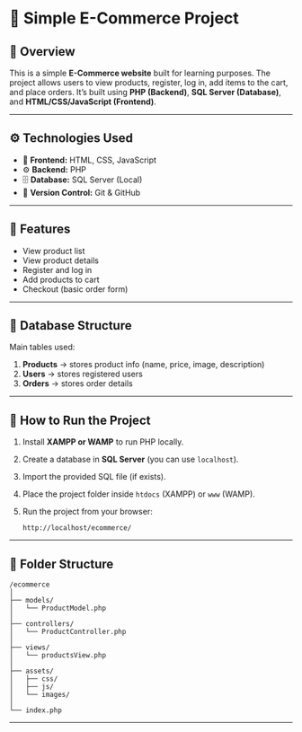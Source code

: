 # 🛒 Simple E-Commerce Project

## 📖 Overview

This is a simple **E-Commerce website** built for learning purposes.
The project allows users to view products, register, log in, add items to the cart, and place orders.
It’s built using **PHP (Backend)**, **SQL Server (Database)**, and **HTML/CSS/JavaScript (Frontend)**.

---

## ⚙️ Technologies Used

* 🧩 **Frontend:** HTML, CSS, JavaScript
* ⚙️ **Backend:** PHP
* 🗄️ **Database:** SQL Server (Local)
* 🔄 **Version Control:** Git & GitHub

---

## 🧠 Features

* View product list
* View product details
* Register and log in
* Add products to cart
* Checkout (basic order form)

---

## 🧱 Database Structure

Main tables used:

1. **Products** → stores product info (name, price, image, description)
2. **Users** → stores registered users
3. **Orders** → stores order details

---

## 🚀 How to Run the Project

1. Install **XAMPP or WAMP** to run PHP locally.
2. Create a database in **SQL Server** (you can use `localhost`).
3. Import the provided SQL file (if exists).
4. Place the project folder inside `htdocs` (XAMPP) or `www` (WAMP).
5. Run the project from your browser:

   ```
   http://localhost/ecommerce/
   ```

---

## 🧩 Folder Structure

```
/ecommerce
│
├── models/
│   └── ProductModel.php
│
├── controllers/
│   └── ProductController.php
│
├── views/
│   └── productsView.php
│
├── assets/
│   ├── css/
│   ├── js/
│   └── images/
│
└── index.php
```

---
